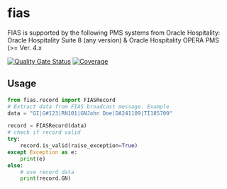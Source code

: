 # fias

FIAS is supported by the following PMS systems from Oracle Hospitality: Oracle Hospitality Suite 8 (any version) &amp; Oracle Hospitality OPERA PMS (>= Ver. 4.x

[![Quality Gate Status](https://sonarcloud.io/api/project_badges/measure?project=atom-tr_fias-integration&metric=alert_status)](https://sonarcloud.io/summary/new_code?id=atom-tr_fias-integration)
[![Coverage](https://sonarcloud.io/api/project_badges/measure?project=atom-tr_fias-integration&metric=coverage)](https://sonarcloud.io/summary/new_code?id=atom-tr_fias-integration)

## Usage

```py
from fias.record import FIASRecord
# Extract data from FIAS broadcast message. Example
data = "GI|G#123|RN101|GNJohn Doe|DA241109|TI185700"

record = FIASRecord(data)
# check if record valid
try:
    record.is_valid(raise_exception=True)
except Exception as e:
    print(e)
else:
    # use record data
    print(record.GN)
```